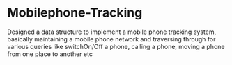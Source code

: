 # Mobilephone-Tracking
Designed a data structure to implement a mobile phone tracking system, basically maintaining a mobile phone network and traversing through for various queries like switchOn/Off a phone, calling a phone, moving a phone from one place to another etc    
